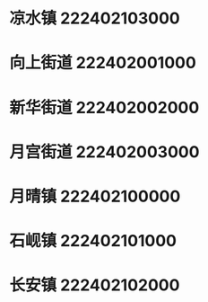 # 凉水镇 222402103000
# 向上街道 222402001000
# 新华街道 222402002000
# 月宫街道 222402003000
# 月晴镇 222402100000
# 石岘镇 222402101000
# 长安镇 222402102000
